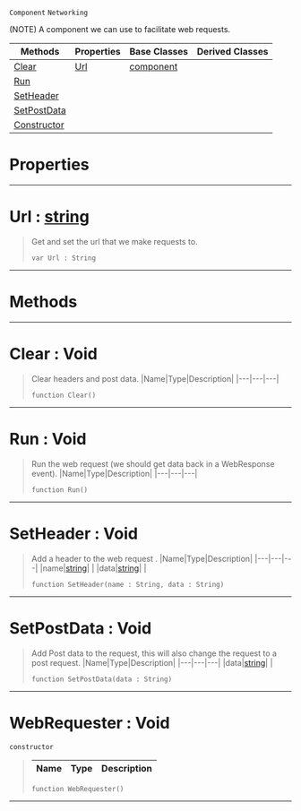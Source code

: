  `Component` `Networking`



(NOTE) A component we can use to facilitate web requests.

|Methods|Properties|Base Classes|Derived Classes|
|---|---|---|---|
|[ Clear](https://github.com/PlasmaEngine/PlasmaDocs/blob/master/code_reference/class_reference/webrequester.markdown#clear-void)|[ Url](https://github.com/PlasmaEngine/PlasmaDocs/blob/master/code_reference/class_reference/webrequester.markdown#url-plasma-engine-document)|[component](https://github.com/PlasmaEngine/PlasmaDocs/blob/master/code_reference/class_reference/component.markdown)| |
|[ Run](https://github.com/PlasmaEngine/PlasmaDocs/blob/master/code_reference/class_reference/webrequester.markdown#run-void)| | | |
|[ SetHeader](https://github.com/PlasmaEngine/PlasmaDocs/blob/master/code_reference/class_reference/webrequester.markdown#setheader-void)| | | |
|[ SetPostData](https://github.com/PlasmaEngine/PlasmaDocs/blob/master/code_reference/class_reference/webrequester.markdown#setpostdata-void)| | | |
|[ Constructor](https://github.com/PlasmaEngine/PlasmaDocs/blob/master/code_reference/class_reference/webrequester.markdown#webrequester-void)| | | |


 #  Properties


---  
 #  Url : [string](https://github.com/PlasmaEngine/PlasmaDocs/blob/master/code_reference/lightning_base_types/string.markdown)

> Get and set the url that we make requests to.
> ``` lang=cpp, name=Lightning
> var Url : String


---  
 #  Methods


---  
 #  Clear : Void

> Clear headers and post data.
> |Name|Type|Description|
> |---|---|---|
> ``` lang=cpp, name=Lightning
> function Clear()
> ``` 


---  
 #  Run : Void

> Run the web request (we should get data back in a WebResponse event).
> |Name|Type|Description|
> |---|---|---|
> ``` lang=cpp, name=Lightning
> function Run()
> ``` 


---  
 #  SetHeader : Void

> Add a header to the web request .
> |Name|Type|Description|
> |---|---|---|
> |name|[string](https://github.com/PlasmaEngine/PlasmaDocs/blob/master/code_reference/lightning_base_types/string.markdown)| |
> |data|[string](https://github.com/PlasmaEngine/PlasmaDocs/blob/master/code_reference/lightning_base_types/string.markdown)| |
> ``` lang=cpp, name=Lightning
> function SetHeader(name : String, data : String)
> ``` 


---  
 #  SetPostData : Void

> Add Post data to the request, this will also change the request to a post request.
> |Name|Type|Description|
> |---|---|---|
> |data|[string](https://github.com/PlasmaEngine/PlasmaDocs/blob/master/code_reference/lightning_base_types/string.markdown)| |
> ``` lang=cpp, name=Lightning
> function SetPostData(data : String)
> ``` 


---  
 #  WebRequester : Void

 `constructor`

> 
> |Name|Type|Description|
> |---|---|---|
> ``` lang=cpp, name=Lightning
> function WebRequester()
> ``` 


---  
 

 